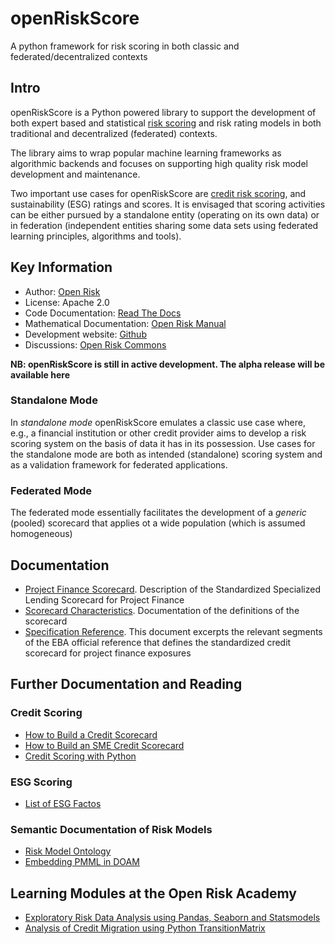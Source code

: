 # openRiskScore
A python framework for risk scoring in both classic and federated/decentralized contexts

## Intro
openRiskScore is a Python powered library to support the development of both expert based and statistical [risk scoring](https://www.openriskmanual.org/wiki/Risk_Score) and risk rating models in both traditional and decentralized (federated) contexts. 


The library aims to wrap popular machine learning frameworks as algorithmic backends and focuses on supporting high quality risk model development and maintenance.

Two important use cases for openRiskScore are [credit risk scoring](https://www.openriskmanual.org/wiki/Category:Credit_Scoring_Models), and sustainability (ESG) ratings and scores. It is envisaged that scoring activities can be either pursued by a standalone entity (operating on its own data) or in federation (independent entities sharing some data sets using federated learning principles, algorithms and tools). 

## Key Information
* Author: [Open Risk](http://www.openriskmanagement.com)
* License: Apache 2.0
* Code Documentation: [Read The Docs](Upcoming)
* Mathematical Documentation: [Open Risk Manual](https://www.openriskmanual.org/wiki/Category:SME_Credit_Risk)
* Development website: [Github](https://github.com/open-risk/openRiskScore)
* Discussions: [Open Risk Commons](https://www.openriskcommons.org/c/open-source/openriskscore/16)

**NB: openRiskScore is still in active development. The alpha release will be available here**

### Standalone Mode
In *standalone mode* openRiskScore emulates a classic use case where, e.g., a financial institution or other credit provider aims to develop a risk scoring system on the basis of data it has in its possession.  Use cases for the standalone mode are both as intended (standalone) scoring system and as a validation framework for federated applications.

### Federated Mode
The federated mode essentially facilitates the development of a *generic* (pooled) scorecard that applies ot a wide population (which is assumed homogeneous)

## Documentation
* [Project Finance Scorecard](docs/ProjectFinanceScorecard.md). Description of the Standardized Specialized Lending Scorecard for Project Finance
* [Scorecard Characteristics](docs/ScorecardCharacteristics.xlsx). Documentation of the definitions of the scorecard
* [Specification Reference](docs/SpecificationReference.md). This document excerpts the relevant segments of the EBA official reference that defines the standardized credit scorecard for project finance exposures



## Further Documentation and Reading

### Credit Scoring
* [How to Build a Credit Scorecard](https://www.openriskmanual.org/wiki/How_to_Build_a_Credit_Scorecard)
* [How to Build an SME Credit Scorecard](https://www.openriskmanual.org/wiki/How_to_Build_an_SME_Credit_Scorecard)
* [Credit Scoring with Python](https://www.openriskmanual.org/wiki/Credit_Scoring_with_Python)

### ESG Scoring
* [List of ESG Factos](https://www.openriskmanual.org/wiki/List_of_ESG_Factors)

### Semantic Documentation of Risk Models
* [Risk Model Ontology](https://www.openriskmanual.org/wiki/Risk_Model_Ontology)
* [Embedding PMML in DOAM](https://www.openriskmanagement.com/towards-semantic-description-of-machine-learning-models/)

## Learning Modules at the Open Risk Academy
* [Exploratory Risk Data Analysis using Pandas, Seaborn and Statsmodels](https://www.openriskacademy.com/course/view.php?id=48)
* [Analysis of Credit Migration using Python TransitionMatrix](https://www.openriskacademy.com/course/view.php?id=38)
